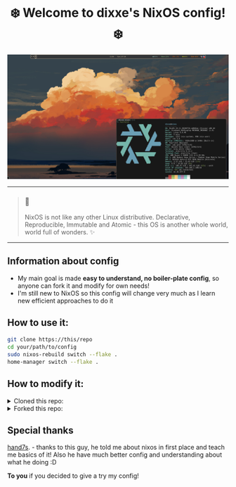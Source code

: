 <h1 align=center>❄️ Welcome to dixxe's NixOS config! ❄️</h1>

![preview](preview.png)

---
> ### 📝
> NixOS is not like any other Linux distributive. Declarative, Reproducible, Immutable and Atomic - this OS is another whole world, world full of wonders. ✨

---
## Information about config
* My main goal is made **easy to understand, no boiler-plate config**, so anyone can fork it and modify for own needs!
* I'm still new to NixOS so this config will change very much as I learn new efficient approaches to do it

## How to use it:
```bash
git clone https://this/repo
cd your/path/to/config
sudo nixos-rebuild switch --flake .
home-manager switch --flake .
```

## How to modify it:
<details><summary>Cloned this repo:</summary>

    1. Delete `.git/` folder from your config, so you can add files and build without warnings.
    2. Use your favourite code editor

</details>


<details><summary>Forked this repo:</summary>

    1. You ready to do any changes
    2. Use your favourite code editor
    3. Use git commands to commit changes to your repo

</details>


## Special thanks
[hand7s](https://github.com/s0me1newithhand7s). - thanks to this guy, he told me about nixos in first place and teach me basics of it! Also he have much better config and understanding about what he doing :D

**To you** if you decided to give a try my config!

